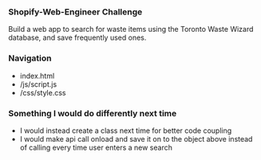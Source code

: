 ### Shopify-Web-Engineer Challenge
Build a web app to search for waste items using the Toronto Waste Wizard database, and save frequently used ones.

### Navigation
- index.html
- /js/script.js
- /css/style.css

### Something I would do differently next time
- I would instead create a class next time for better code coupling
- I would make api call onload and save it on to the object above instead of calling every time user enters a new search

